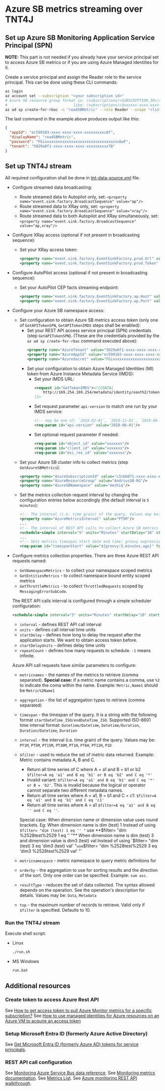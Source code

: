 
# Azure SB metrics streaming over TNT4J

## Set up Azure SB Monitoring Application Service Principal (SPN)

**NOTE:** This part is not needed if you already have your service principal set to access Azure SB metrics or if you are using Azure
Managed Identities for it.

Create a service principal and assign the Reader role to the service principal. This can be done using these CLI commands:
```bash
az login
az account set --subscription "<your subscription id>"
# Azure SB resource group format is: /subscriptions/<SUBSCRIPTION_ID>/resourceGroups/<RESOURCE_GROUP_NAME>
#                              like: /subscriptions/c3xxxxxx-xxxx-xxxx-xxxx-xxxxxxxxxxf8/resourceGroups/AndriusSB-RG
az ad sp create-for-rbac -n "readSBMetric" --role Reader --scope "<list of Azure SB bound resource groups to read metrics>"
```
The last command in the example above produces output like this:
```json
{
  "appId": "ec599183-xxxx-xxxx-xxxx-xxxxxxxxxc8f",
  "displayName": "readSBMetric",
  "password": "FGixxxxxxxxxxxxxxxxxxxxxxxxxxxxxxxxxubwF",
  "tenant": "5029a0f1-xxxx-xxxx-xxxx-xxxxxxxxxx78"
}
```

## Set up TNT4J stream

All required configuration shall be done in [tnt-data-source.xml](tnt-data-source.xml) file.

* Configure streamed data broadcasting:
  * Route streamed data to Autopilot only, set: `<property name="event.sink.factory.BroadcastSequence" value="ap"/>`
  * Route streamed data to XRay only, set: `<property name="event.sink.factory.BroadcastSequence" value="xray"/>`
  * Route streamed data to both Autopilot and XRay simultaneously, set: `<property name="event.sink.factory.BroadcastSequence" value="ap,xray"/>`
* Configure XRay access (optional if not present in broadcasting sequence):
  * Set your XRay access token:
    ```xml
    <property name="event.sink.factory.EventSinkFactory.prod.Url" value="https://stream.meshiq.com"/>
    <property name="event.sink.factory.EventSinkFactory.prod.Token" value="388xxxxx-xxxx-xxxx-xxxx-xxxxxxxxxxb3"/>
    ```
* Configure AutoPilot access (optional if not present in broadcasting sequence):
  * Set your AutoPilot CEP facts streaming endpoint:
    ```xml
    <property name="event.sink.factory.EventSinkFactory.ap.Host" value="<AP_CEP_IP/HOST>"/>
    <property name="event.sink.factory.EventSinkFactory.ap.Port" value="6060"/>
    ```
* Configure your Azure SB namespace access:
  * Set configuration to obtain Azure SB  metrics access token (only one of `GetAPITokenSPN`, `GetAPITokenIMDS` steps shall be enabled):
    * Set your REST API access service principal (SPN) credentials (step `GetAPITokenSPN`). (These are the credentials provided by the
      `az ad sp create-for-rbac` command executed above):
      ```xml
      <property name="AzureTenant" value="5029a0f1-xxxx-xxxx-xxxx-xxxxxxxxxx78"/>
      <property name="AzureAppId" value="ec599183-xxxx-xxxx-xxxx-xxxxxxxxxc8f"/>
      <property name="AzureSecret" value="FGixxxxxxxxxxxxxxxxxxxxxxxxxxxxxxxxxubwF"/>
      ```
    * Set your configuration to obtain Azure Managed Identities (MI) token from Azure Instance Metadata Service (IMDS):
      * Set your IMDS URL:
        ```xml
        <request id="GetTokenIMDS"><![CDATA[
            http://169.254.169.254/metadata/identity/oauth2/token
        ]]>
        ```
      * Set request parameter `api-version` to match one run by your IMDS service:
        ```xml
        <!-- may be one of: `2018-02-01`, `2018-11-01`, `2019-06-01`, `2019-08-01`, `2020-06-01`, `2021-05-01`, `2021-12-13`, `2022-08-01`, `2023-01-01` -->
        <req-param id="api-version" value="2020-06-01"/>
        ```
      * Set optional request parameter if needed:
        ```xml
        <req-param id="object_id" value="xxxxxxx"/>
        <req-param id="client_id" value="xxxxxxx"/>
        <req-param id="msi_res_id" value="xxxxxxx"/>
        ```
  * Set your Azure SB cluster info to collect metrics (step `GetAzureSBMetrics`):
    ```xml
    <property name="AzureSubscriptionId" value="c3cbb071-xxxx-xxxx-xxxx-xxxxxxxxxxf8"/>
    <property name="AzureResourceGroup" value="AndriusSB-RG"/>
    <property name="AzureSBNamespace" value="meshiq"/>
    ```
  * Set the metrics collection request interval by changing the configuration entries below accordingly (the default interval is
    `5 minutes`):
    ```xml
    <!-- The interval (i.e. time grain) of the query. Values may be: PT1M, PT5M, PT15M, PT30M, PT1H, PT6H, PT12H, P1D -->
    <property name="AzureMetricsInterval" value="PT5M"/>
    ...
    <!-- The interval of REST API calls to collect Azure SB metrics -->
    <schedule-simple interval="5" units="Minutes" startDelay="10" startDelayUnits="Seconds" repeatCount="-1"/>
    ...
    <!-- Sets metrics timespan start date and time: groovy expression to calculate timestamp for 5 minutes back from now -->
    <req-param id="timespanStart" value="${groovy:5.minutes.ago}" format="yyyy-MM-dd'T'HH:mm:ss'Z'" timezone="UTC" transient="true"/>
    ```
* Configure metrics collection properties. There are three Azure REST API requests named:
  * `GetNamespaceMetrics` - to collect your namespace scoped metrics
  * `GetEntitiesMetrics` - to collect namespace bound entity scoped metrics
  * `GetThrottleMetrics` - to collect `ThrottledRequests` scoped by `MessagingErrorSubCode`.

  The REST API calls interval is configured through a simple scheduler configuration:
  ```xml
  <schedule-simple interval="5" units="Minutes" startDelay="10" startDelayUnits="Seconds" repeatCount="-1"/>
  ```
  * `interval` - defines REST API call interval
  * `units` - defines call interval time units
  * `startDelay` - defines how long to delay the request after the application starts. We want to obtain access token before.
  * `startDelayUnits` - defines delay time units
  * `repeatCount` - defines how many requests to schedule. `-1` means infinite.

  Azure API call requests have similar parameters to configure:
  * `metricnames` - the names of the metrics to retrieve (comma separated). **Special case:** if a metric name contains a comma, use `%2` to
    indicate the coma within the name. Example: `Metric,Name1` should be `Metric%2Name1`
  * `aggregation` - the list of aggregation types to retrieve (comma separated)
  * `timespan` - the timespan of the query. It is a string with the following format `startDateTime_ISO/endDateTime_ISO`. Supported ISO-8601
     time interval format: `Datetime/Datetime`, `Datetime/Duration`, `Duration/Datetime`, `Duration`
  * `interval` - the interval (i.e. time grain) of the query. Values may be: `PT1M`, `PT5M`, `PT15M`, `PT30M`, `PT1H`, `PT6H`, `PT12H`, `P1D`
  * `$filter` - used to reduce the set of metric data returned. Example: Metric contains metadata A, B and C.
    - Return all time series of C where A = a1 and B = b1 or b2 `$filter=A eq 'a1' and B eq 'b1' or B eq 'b2' and C eq '*'`
    - Invalid variant: `$filter=A eq 'a1' and B eq 'b1' and C eq '*' or B = 'b2'`. This is invalid because the logical or operator cannot
    separate two different metadata names.
    - Return all time series where A = a1, B = b1 and C = c1: `$filter=A eq 'a1' and B eq 'b1' and C eq 'c1'`
    - Return all time series where A = a1 `$filter=A eq 'a1' and B eq '' and C eq ''`.

    Special case: When dimension name or dimension value uses round brackets. Eg: When dimension name is dim (test) 1 Instead of using
    `$filter= "dim (test) 1 eq '' "` use **$filter= "dim %2528test%2529 1 eq '' "** When dimension name is dim (test) 3 and dimension value
    is dim3 (test) val Instead of using `$filter= "dim (test) 3 eq 'dim3 (test) val' "` use
    `$filter= "dim %2528test%2529 3 eq 'dim3 %2528test%2529 val' "`
  * `metricnamespace` - metric namespace to query metric definitions for
  * `orderby` - the aggregation to use for sorting results and the direction of the sort. Only one order can be specified. Example: `sum asc`.
  * `resultType` - reduces the set of data collected. The syntax allowed depends on the operation. See the operation's description for
     details. Values may be: `Data`, `Metadata`
  * `top` - the maximum number of records to retrieve. Valid only if `$filter` is specified. Defaults to 10.

### Run the TNT4J stream

Execute shell script:
* Linux
  ```bash
  ./run.sh
  ```
* MS Windows
  ```cmd
  run.bat
  ```

## Additional resources

### Create token to access Azure Rest API

See [How to get access token to pull Azure Monitor metrics for a specific subscription?](https://stackoverflow.com/questions/60516007/how-to-get-access-token-to-pull-azure-monitor-metrics-for-a-specific-subscriptio)
See [How to use managed identities for Azure resources on an Azure VM to acquire an access token](https://learn.microsoft.com/en-us/entra/identity/managed-identities-azure-resources/how-to-use-vm-token)

### Setup Microsoft Entra ID (formerly Azure Active Directory)

See [Get Microsoft Entra ID (formerly Azure AD) tokens for service principals](https://learn.microsoft.com/en-us/azure/databricks/dev-tools/service-prin-aad-token).

### REST API call configuration

See [Monitoring Azure Service Bus data reference](https://learn.microsoft.com/en-us/azure/service-bus-messaging/monitor-service-bus-reference#metrics).
See [Monitoring metrics documentation](https://learn.microsoft.com/en-us/rest/api/monitor/metrics/list?tabs=HTTP).
See [Metrics List](https://learn.microsoft.com/en-us/azure/azure-monitor/reference/supported-metrics/microsoft-servicebus-namespaces-metrics).
See [Azure monitoring REST API walkthrough](https://learn.microsoft.com/en-us/azure/azure-monitor/essentials/rest-api-walkthrough?tabs=portal).

